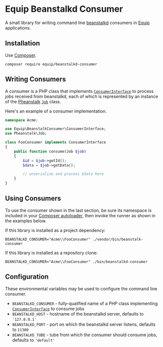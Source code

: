 # Equip Beanstalkd Consumer

A small library for writing command line [beanstalkd](http://kr.github.io/beanstalkd/) consumers in [Equip](https://github.com/equip/framework) applications.

## Installation

Use [Composer](https://getcomposer.org/).

```
composer require equip/beanstalkd-consumer
```

## Writing Consumers

A consumer is a PHP class that implements [`ConsumerInterface`](https://github.com/equip/beanstalkd-consumer/tree/master/src/ConsumerInterface.php) to process jobs received from beanstalkd, each of which is represented by an instance of the [Pheanstalk](https://github.com/pda/pheanstalk) [`Job`](https://github.com/pda/pheanstalk/blob/master/src/Job.php) class.

Here's an example of a consumer implementation.

```php
namespace Acme;

use Equip\BeanstalkConsumer\ConsumerInterface;
use Pheanstalk\Job;

class FooConsumer implements ConsumerInterface
{
    public function consume(Job $job)
    {
        $id = $job->getId();
        $data = $job->getData();

        // unserialize and process $data here
    }
}
```

## Using Consumers

To use the consumer shown in the last section, be sure its namespace is included in your [Composer autoloader](https://getcomposer.org/doc/01-basic-usage.md#autoloading), then invoke the runner as shown in the examples below.

If this library is installed as a project dependency:

```
BEANSTALKD_CONSUMER="Acme\\FooConsumer" ./vendor/bin/beanstalk-consumer
```

If this library is installed as a repository clone:

```
BEANSTALKD_CONSUMER="Acme\\FooConsumer" ./bin/beanstalkd-consumer
```

## Configuration

These environmental variables may be used to configure the command line consumer.

* `BEANSTALKD_CONSUMER` - fully-qualified name of a PHP class implementing [`ConsumerInterface`](https://github.com/equip/beanstalkd-consumer/tree/master/src/ConsumerInterface.php) to consume jobs
* `BEANSTALKD_HOST` - hostname of the beanstalkd server, defaults to `'127.0.0.1'`
* `BEANSTALKD_PORT` - port on which the beanstalkd server listens, defaults to `11300`
* `BEANSTALKD_TUBE` - tube from which the consumer should consume jobs, defaults to `'default'`
